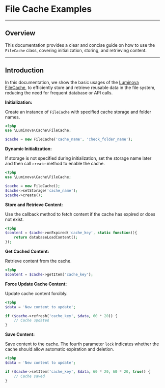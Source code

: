 # File Cache Examples

***

## Overview

This documentation provides a clear and concise guide on how to use the `FileCache` class, covering initialization, storing, and retrieving content.

***

## Introduction

In this documentation, we show the basic usages of the [Luminova FileCache](/cache/file.md), to efficiently store and retrieve reusable data in the file system, reducing the need for frequent database or API calls.

**Initialization:**

Create an instance of `FileCache` with specified cache storage and folder names.

```php
<?php
use \Luminova\Cache\FileCache;

$cache = new FileCache('cache_name', 'check_folder_name');
```

**Dynamic Initialization:**

If storage is not specified during initialization, set the storage name later and then call `create` method to enable the cache.

```php
<?php
use \Luminova\Cache\FileCache;

$cache = new FileCache();
$cache->setStorage('cache_name');
$cache->create();
```

**Store and Retrieve Content:**

Use the callback method to fetch content if the cache has expired or does not exist.

```php
<?php
$content = $cache->onExpired('cache_key', static function(){
    return databaseLoadContent();
});
```

**Get Cached Content:**

Retrieve content from the cache.

```php
<?php
$content = $cache->getItem('cache_key');
```

**Force Update Cache Content:**

Update cache content forcibly.

```php
<?php
$data = 'New content to update';

if ($cache->refresh('cache_key', $data, 60 * 20)) {
    // Cache updated
}
```

**Save Content:**

Save content to the cache. The fourth parameter `lock` indicates whether the cache should allow automatic expiration and deletion.

```php
<?php
$data = 'New content to update';

if ($cache->setItem('cache_key', $data, 60 * 20, 60 * 20, true)) {
    // Cache saved
}
```